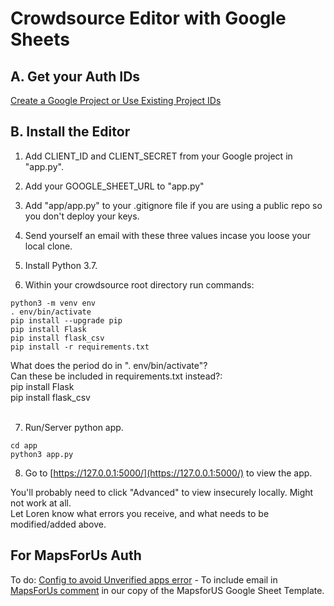 
# Crowdsource Editor with Google Sheets

## A. Get your Auth IDs

[Create a Google Project or Use Existing Project IDs](editor)  

## B. Install the Editor

1. Add CLIENT\_ID and CLIENT\_SECRET from your Google project in "app.py".

2. Add your GOOGLE\_SHEET\_URL to "app.py"

3. Add "app/app.py" to your .gitignore file if you are using a public repo so you don't deploy your keys.

4. Send yourself an email with these three values incase you loose your local clone.  

5. Install Python 3.7.  

6. Within your crowdsource root directory run commands:
```
python3 -m venv env
. env/bin/activate
pip install --upgrade pip
pip install Flask
pip install flask_csv
pip install -r requirements.txt
```
What does the period do in ". env/bin/activate"?  
Can these be included in requirements.txt instead?:  
pip install Flask  
pip install flask_csv  
<br>

7. Run/Server python app.

```
cd app
python3 app.py
```
8. Go to [https://127.0.0.1:5000/](https://127.0.0.1:5000/) to view the app.  
<!-- Doesn't show same: or [http://localhost:5000/](http://localhost:5000/) -->

You'll probably need to click "Advanced" to view insecurely locally.  Might not work at all.  
Let Loren know what errors you receive, and what needs to be modified/added above. 

## For MapsForUs Auth

To do: [Config to avoid Unverified apps error](https://support.google.com/cloud/answer/7454865) - To include email in [MapsForUs comment](../community/) in our copy of the MapsforUS Google Sheet Template.

<!--
Stuck at this point.  Tried using http://localhost:5000  
Tried Chrome. Tried Brave browser.  
Next try getting a different Google Auth.  

 Progress: (Not currently working)  
[&#x2714;] Login/Logout with google.  
 [&#x2714;] Store login details in sqlitedb - to be changed later.  
 [&#x2714;] Show/Hide edit menu on Login/Logout.  
 [ &nbsp; ] Edit form.  
-->
